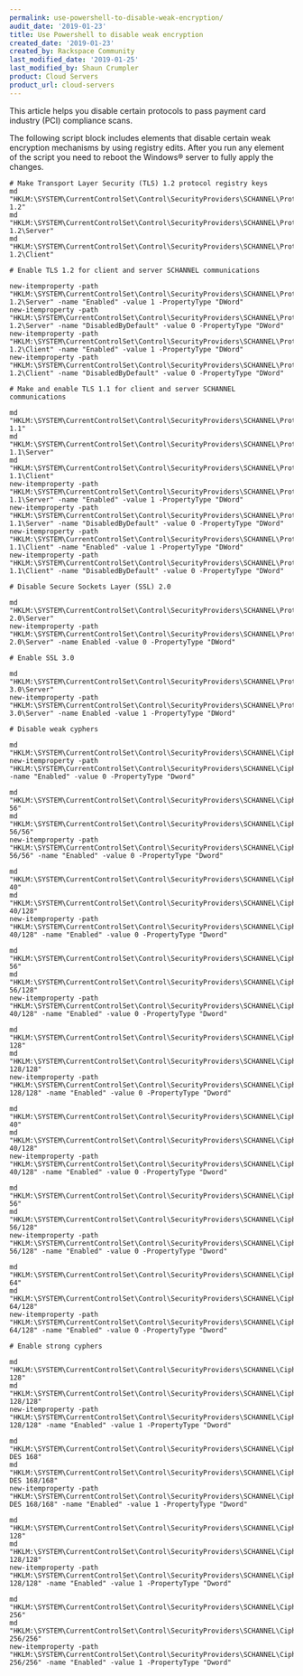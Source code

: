 ```yaml
---
permalink: use-powershell-to-disable-weak-encryption/
audit_date: '2019-01-23'
title: Use Powershell to disable weak encryption
created_date: '2019-01-23'
created_by: Rackspace Community
last_modified_date: '2019-01-25'
last_modified_by: Shaun Crumpler
product: Cloud Servers
product_url: cloud-servers
---
```


This article helps you disable certain protocols to pass payment card industry
(PCI) compliance scans.

The following script block includes elements that disable certain weak
encryption mechanisms by using registry edits. After you run any element of the
script you need to reboot the Windows&reg; server to fully apply the changes.

    # Make Transport Layer Security (TLS) 1.2 protocol registry keys
    md "HKLM:\SYSTEM\CurrentControlSet\Control\SecurityProviders\SCHANNEL\Protocols\TLS 1.2"
    md "HKLM:\SYSTEM\CurrentControlSet\Control\SecurityProviders\SCHANNEL\Protocols\TLS 1.2\Server"
    md "HKLM:\SYSTEM\CurrentControlSet\Control\SecurityProviders\SCHANNEL\Protocols\TLS 1.2\Client"

    # Enable TLS 1.2 for client and server SCHANNEL communications

    new-itemproperty -path     "HKLM:\SYSTEM\CurrentControlSet\Control\SecurityProviders\SCHANNEL\Protocols\TLS 1.2\Server" -name "Enabled" -value 1 -PropertyType "DWord"
    new-itemproperty -path "HKLM:\SYSTEM\CurrentControlSet\Control\SecurityProviders\SCHANNEL\Protocols\TLS 1.2\Server" -name "DisabledByDefault" -value 0 -PropertyType "DWord"
    new-itemproperty -path "HKLM:\SYSTEM\CurrentControlSet\Control\SecurityProviders\SCHANNEL\Protocols\TLS 1.2\Client" -name "Enabled" -value 1 -PropertyType "DWord"
    new-itemproperty -path "HKLM:\SYSTEM\CurrentControlSet\Control\SecurityProviders\SCHANNEL\Protocols\TLS 1.2\Client" -name "DisabledByDefault" -value 0 -PropertyType "DWord"

    # Make and enable TLS 1.1 for client and server SCHANNEL communications

    md "HKLM:\SYSTEM\CurrentControlSet\Control\SecurityProviders\SCHANNEL\Protocols\TLS 1.1"
    md "HKLM:\SYSTEM\CurrentControlSet\Control\SecurityProviders\SCHANNEL\Protocols\TLS 1.1\Server"
    md "HKLM:\SYSTEM\CurrentControlSet\Control\SecurityProviders\SCHANNEL\Protocols\TLS 1.1\Client"
    new-itemproperty -path "HKLM:\SYSTEM\CurrentControlSet\Control\SecurityProviders\SCHANNEL\Protocols\TLS 1.1\Server" -name "Enabled" -value 1 -PropertyType "DWord"
    new-itemproperty -path "HKLM:\SYSTEM\CurrentControlSet\Control\SecurityProviders\SCHANNEL\Protocols\TLS 1.1\Server" -name "DisabledByDefault" -value 0 -PropertyType "DWord"
    new-itemproperty -path "HKLM:\SYSTEM\CurrentControlSet\Control\SecurityProviders\SCHANNEL\Protocols\TLS 1.1\Client" -name "Enabled" -value 1 -PropertyType "DWord"
    new-itemproperty -path "HKLM:\SYSTEM\CurrentControlSet\Control\SecurityProviders\SCHANNEL\Protocols\TLS 1.1\Client" -name "DisabledByDefault" -value 0 -PropertyType "DWord"

    # Disable Secure Sockets Layer (SSL) 2.0

    md "HKLM:\SYSTEM\CurrentControlSet\Control\SecurityProviders\SCHANNEL\Protocols\SSL 2.0\Server"
    new-itemproperty -path "HKLM:\SYSTEM\CurrentControlSet\Control\SecurityProviders\SCHANNEL\Protocols\SSL 2.0\Server" -name Enabled -value 0 -PropertyType "DWord"

    # Enable SSL 3.0

    md "HKLM:\SYSTEM\CurrentControlSet\Control\SecurityProviders\SCHANNEL\Protocols\SSL 3.0\Server"
    new-itemproperty -path "HKLM:\SYSTEM\CurrentControlSet\Control\SecurityProviders\SCHANNEL\Protocols\SSL 3.0\Server" -name Enabled -value 1 -PropertyType "DWord"

    # Disable weak cyphers

    md "HKLM:\SYSTEM\CurrentControlSet\Control\SecurityProviders\SCHANNEL\Ciphers\Null"
    new-itemproperty -path "HKLM:\SYSTEM\CurrentControlSet\Control\SecurityProviders\SCHANNEL\Ciphers\Null" -name "Enabled" -value 0 -PropertyType "Dword"

    md "HKLM:\SYSTEM\CurrentControlSet\Control\SecurityProviders\SCHANNEL\Ciphers\DES 56"
    md "HKLM:\SYSTEM\CurrentControlSet\Control\SecurityProviders\SCHANNEL\Ciphers\DES 56/56"
    new-itemproperty -path "HKLM:\SYSTEM\CurrentControlSet\Control\SecurityProviders\SCHANNEL\Ciphers\DES 56/56" -name "Enabled" -value 0 -PropertyType "Dword"

    md "HKLM:\SYSTEM\CurrentControlSet\Control\SecurityProviders\SCHANNEL\Ciphers\RC2 40"
    md "HKLM:\SYSTEM\CurrentControlSet\Control\SecurityProviders\SCHANNEL\Ciphers\RC2 40/128"
    new-itemproperty -path "HKLM:\SYSTEM\CurrentControlSet\Control\SecurityProviders\SCHANNEL\Ciphers\RC2 40/128" -name "Enabled" -value 0 -PropertyType "Dword"

    md "HKLM:\SYSTEM\CurrentControlSet\Control\SecurityProviders\SCHANNEL\Ciphers\RC2 56"
    md "HKLM:\SYSTEM\CurrentControlSet\Control\SecurityProviders\SCHANNEL\Ciphers\RC2 56/128"
    new-itemproperty -path "HKLM:\SYSTEM\CurrentControlSet\Control\SecurityProviders\SCHANNEL\Ciphers\RC2 40/128" -name "Enabled" -value 0 -PropertyType "Dword"

    md "HKLM:\SYSTEM\CurrentControlSet\Control\SecurityProviders\SCHANNEL\Ciphers\RC2 128"
    md "HKLM:\SYSTEM\CurrentControlSet\Control\SecurityProviders\SCHANNEL\Ciphers\RC2 128/128"
    new-itemproperty -path "HKLM:\SYSTEM\CurrentControlSet\Control\SecurityProviders\SCHANNEL\Ciphers\RC2 128/128" -name "Enabled" -value 0 -PropertyType "Dword"

    md "HKLM:\SYSTEM\CurrentControlSet\Control\SecurityProviders\SCHANNEL\Ciphers\RC4 40"
    md "HKLM:\SYSTEM\CurrentControlSet\Control\SecurityProviders\SCHANNEL\Ciphers\RC4 40/128"
    new-itemproperty -path "HKLM:\SYSTEM\CurrentControlSet\Control\SecurityProviders\SCHANNEL\Ciphers\RC4 40/128" -name "Enabled" -value 0 -PropertyType "Dword"

    md "HKLM:\SYSTEM\CurrentControlSet\Control\SecurityProviders\SCHANNEL\Ciphers\RC4 56"
    md "HKLM:\SYSTEM\CurrentControlSet\Control\SecurityProviders\SCHANNEL\Ciphers\RC4 56/128"
    new-itemproperty -path "HKLM:\SYSTEM\CurrentControlSet\Control\SecurityProviders\SCHANNEL\Ciphers\RC4 56/128" -name "Enabled" -value 0 -PropertyType "Dword"

    md "HKLM:\SYSTEM\CurrentControlSet\Control\SecurityProviders\SCHANNEL\Ciphers\RC4 64"
    md "HKLM:\SYSTEM\CurrentControlSet\Control\SecurityProviders\SCHANNEL\Ciphers\RC4 64/128"
    new-itemproperty -path "HKLM:\SYSTEM\CurrentControlSet\Control\SecurityProviders\SCHANNEL\Ciphers\RC4 64/128" -name "Enabled" -value 0 -PropertyType "Dword"

    # Enable strong cyphers

    md "HKLM:\SYSTEM\CurrentControlSet\Control\SecurityProviders\SCHANNEL\Ciphers\RC4 128"
    md "HKLM:\SYSTEM\CurrentControlSet\Control\SecurityProviders\SCHANNEL\Ciphers\RC4 128/128"
    new-itemproperty -path "HKLM:\SYSTEM\CurrentControlSet\Control\SecurityProviders\SCHANNEL\Ciphers\RC4 128/128" -name "Enabled" -value 1 -PropertyType "Dword"

    md "HKLM:\SYSTEM\CurrentControlSet\Control\SecurityProviders\SCHANNEL\Ciphers\Triple DES 168"
    md "HKLM:\SYSTEM\CurrentControlSet\Control\SecurityProviders\SCHANNEL\Ciphers\Triple DES 168/168"
    new-itemproperty -path "HKLM:\SYSTEM\CurrentControlSet\Control\SecurityProviders\SCHANNEL\Ciphers\Triple DES 168/168" -name "Enabled" -value 1 -PropertyType "Dword"

    md "HKLM:\SYSTEM\CurrentControlSet\Control\SecurityProviders\SCHANNEL\Ciphers\AES 128"
    md "HKLM:\SYSTEM\CurrentControlSet\Control\SecurityProviders\SCHANNEL\Ciphers\AES 128/128"
    new-itemproperty -path "HKLM:\SYSTEM\CurrentControlSet\Control\SecurityProviders\SCHANNEL\Ciphers\AES 128/128" -name "Enabled" -value 1 -PropertyType "Dword"

    md "HKLM:\SYSTEM\CurrentControlSet\Control\SecurityProviders\SCHANNEL\Ciphers\AES 256"
    md "HKLM:\SYSTEM\CurrentControlSet\Control\SecurityProviders\SCHANNEL\Ciphers\AES 256/256"
    new-itemproperty -path "HKLM:\SYSTEM\CurrentControlSet\Control\SecurityProviders\SCHANNEL\Ciphers\AES 256/256" -name "Enabled" -value 1 -PropertyType "Dword"
